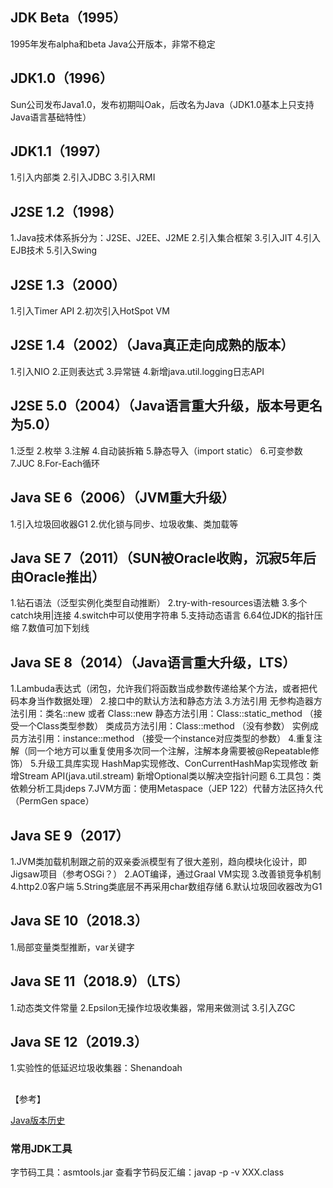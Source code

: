 
## JDK Beta（1995）
1995年发布alpha和beta Java公开版本，非常不稳定

## JDK1.0（1996）
Sun公司发布Java1.0，发布初期叫Oak，后改名为Java（JDK1.0基本上只支持Java语言基础特性）

## JDK1.1（1997）
1.引入内部类
2.引入JDBC
3.引入RMI

## J2SE 1.2（1998）
1.Java技术体系拆分为：J2SE、J2EE、J2ME
2.引入集合框架
3.引入JIT
4.引入EJB技术
5.引入Swing

## J2SE 1.3（2000）
1.引入Timer API
2.初次引入HotSpot VM

## J2SE 1.4（2002）（Java真正走向成熟的版本）
1.引入NIO
2.正则表达式
3.异常链
4.新增java.util.logging日志API

## J2SE 5.0（2004）（Java语言重大升级，版本号更名为5.0）
1.泛型
2.枚举
3.注解
4.自动装拆箱
5.静态导入（import static）
6.可变参数
7.JUC
8.For-Each循环

## Java SE 6（2006）（JVM重大升级）
1.引入垃圾回收器G1
2.优化锁与同步、垃圾收集、类加载等

## Java SE 7（2011）（SUN被Oracle收购，沉寂5年后由Oracle推出）
1.钻石语法（泛型实例化类型自动推断）
2.try-with-resources语法糖
3.多个catch块用|连接
4.switch中可以使用字符串
5.支持动态语言
6.64位JDK的指针压缩
7.数值可加下划线

## Java SE 8（2014）（Java语言重大升级，LTS）
1.Lambuda表达式（闭包，允许我们将函数当成参数传递给某个方法，或者把代码本身当作数据处理）
2.接口中的默认方法和静态方法
3.方法引用
    无参构造器方法引用：类名::new 或者 Class<T>::new
    静态方法引用：Class::static_method （接受一个Class类型参数）
    类成员方法引用：Class::method （没有参数）
    实例成员方法引用：instance::method （接受一个instance对应类型的参数）
4.重复注解（同一个地方可以重复使用多次同一个注解，注解本身需要被@Repeatable修饰）
5.升级工具库实现
    HashMap实现修改、ConCurrentHashMap实现修改
    新增Stream API(java.util.stream)
    新增Optional类以解决空指针问题
6.工具包：类依赖分析工具jdeps
7.JVM方面：使用Metaspace（JEP 122）代替方法区持久代（PermGen space）

## Java SE 9（2017）
1.JVM类加载机制跟之前的双亲委派模型有了很大差别，趋向模块化设计，即Jigsaw项目（参考OSGi？）
2.AOT编译，通过Graal VM实现
3.改善锁竞争机制
4.http2.0客户端
5.String类底层不再采用char数组存储
6.默认垃圾回收器改为G1

## Java SE 10（2018.3）
1.局部变量类型推断，var关键字

## Java SE 11（2018.9）（LTS）
1.动态类文件常量
2.Epsilon无操作垃圾收集器，常用来做测试
3.引入ZGC

## Java SE 12（2019.3）
1.实验性的低延迟垃圾收集器：Shenandoah

## 


【参考】

[Java版本历史](https://zh.wikipedia.org/wiki/Java%E7%89%88%E6%9C%AC%E6%AD%B7%E5%8F%B2)

### 常用JDK工具
字节码工具：asmtools.jar
查看字节码反汇编：javap -p -v XXX.class
